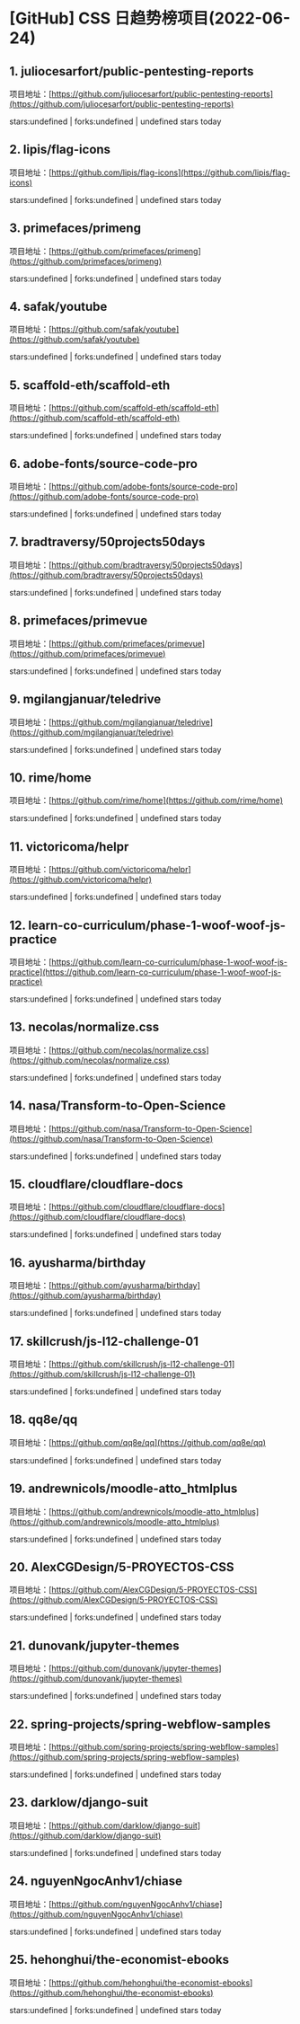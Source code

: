 # [GitHub] CSS 日趋势榜项目(2022-06-24)

## 1. juliocesarfort/public-pentesting-reports 

项目地址：[https://github.com/juliocesarfort/public-pentesting-reports](https://github.com/juliocesarfort/public-pentesting-reports)

stars:undefined | forks:undefined | undefined stars today 



## 2. lipis/flag-icons 

项目地址：[https://github.com/lipis/flag-icons](https://github.com/lipis/flag-icons)

stars:undefined | forks:undefined | undefined stars today 



## 3. primefaces/primeng 

项目地址：[https://github.com/primefaces/primeng](https://github.com/primefaces/primeng)

stars:undefined | forks:undefined | undefined stars today 



## 4. safak/youtube 

项目地址：[https://github.com/safak/youtube](https://github.com/safak/youtube)

stars:undefined | forks:undefined | undefined stars today 



## 5. scaffold-eth/scaffold-eth 

项目地址：[https://github.com/scaffold-eth/scaffold-eth](https://github.com/scaffold-eth/scaffold-eth)

stars:undefined | forks:undefined | undefined stars today 



## 6. adobe-fonts/source-code-pro 

项目地址：[https://github.com/adobe-fonts/source-code-pro](https://github.com/adobe-fonts/source-code-pro)

stars:undefined | forks:undefined | undefined stars today 



## 7. bradtraversy/50projects50days 

项目地址：[https://github.com/bradtraversy/50projects50days](https://github.com/bradtraversy/50projects50days)

stars:undefined | forks:undefined | undefined stars today 



## 8. primefaces/primevue 

项目地址：[https://github.com/primefaces/primevue](https://github.com/primefaces/primevue)

stars:undefined | forks:undefined | undefined stars today 



## 9. mgilangjanuar/teledrive 

项目地址：[https://github.com/mgilangjanuar/teledrive](https://github.com/mgilangjanuar/teledrive)

stars:undefined | forks:undefined | undefined stars today 



## 10. rime/home 

项目地址：[https://github.com/rime/home](https://github.com/rime/home)

stars:undefined | forks:undefined | undefined stars today 



## 11. victoricoma/helpr 

项目地址：[https://github.com/victoricoma/helpr](https://github.com/victoricoma/helpr)

stars:undefined | forks:undefined | undefined stars today 



## 12. learn-co-curriculum/phase-1-woof-woof-js-practice 

项目地址：[https://github.com/learn-co-curriculum/phase-1-woof-woof-js-practice](https://github.com/learn-co-curriculum/phase-1-woof-woof-js-practice)

stars:undefined | forks:undefined | undefined stars today 



## 13. necolas/normalize.css 

项目地址：[https://github.com/necolas/normalize.css](https://github.com/necolas/normalize.css)

stars:undefined | forks:undefined | undefined stars today 



## 14. nasa/Transform-to-Open-Science 

项目地址：[https://github.com/nasa/Transform-to-Open-Science](https://github.com/nasa/Transform-to-Open-Science)

stars:undefined | forks:undefined | undefined stars today 



## 15. cloudflare/cloudflare-docs 

项目地址：[https://github.com/cloudflare/cloudflare-docs](https://github.com/cloudflare/cloudflare-docs)

stars:undefined | forks:undefined | undefined stars today 



## 16. ayusharma/birthday 

项目地址：[https://github.com/ayusharma/birthday](https://github.com/ayusharma/birthday)

stars:undefined | forks:undefined | undefined stars today 



## 17. skillcrush/js-l12-challenge-01 

项目地址：[https://github.com/skillcrush/js-l12-challenge-01](https://github.com/skillcrush/js-l12-challenge-01)

stars:undefined | forks:undefined | undefined stars today 



## 18. qq8e/qq 

项目地址：[https://github.com/qq8e/qq](https://github.com/qq8e/qq)

stars:undefined | forks:undefined | undefined stars today 



## 19. andrewnicols/moodle-atto_htmlplus 

项目地址：[https://github.com/andrewnicols/moodle-atto_htmlplus](https://github.com/andrewnicols/moodle-atto_htmlplus)

stars:undefined | forks:undefined | undefined stars today 



## 20. AlexCGDesign/5-PROYECTOS-CSS 

项目地址：[https://github.com/AlexCGDesign/5-PROYECTOS-CSS](https://github.com/AlexCGDesign/5-PROYECTOS-CSS)

stars:undefined | forks:undefined | undefined stars today 



## 21. dunovank/jupyter-themes 

项目地址：[https://github.com/dunovank/jupyter-themes](https://github.com/dunovank/jupyter-themes)

stars:undefined | forks:undefined | undefined stars today 



## 22. spring-projects/spring-webflow-samples 

项目地址：[https://github.com/spring-projects/spring-webflow-samples](https://github.com/spring-projects/spring-webflow-samples)

stars:undefined | forks:undefined | undefined stars today 



## 23. darklow/django-suit 

项目地址：[https://github.com/darklow/django-suit](https://github.com/darklow/django-suit)

stars:undefined | forks:undefined | undefined stars today 



## 24. nguyenNgocAnhv1/chiase 

项目地址：[https://github.com/nguyenNgocAnhv1/chiase](https://github.com/nguyenNgocAnhv1/chiase)

stars:undefined | forks:undefined | undefined stars today 



## 25. hehonghui/the-economist-ebooks 

项目地址：[https://github.com/hehonghui/the-economist-ebooks](https://github.com/hehonghui/the-economist-ebooks)

stars:undefined | forks:undefined | undefined stars today 



